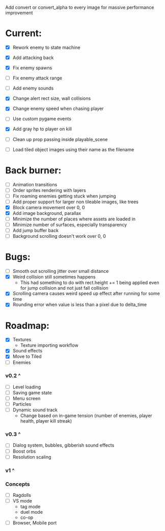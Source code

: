 Add convert or convert_alpha to every image for massive performance improvement

# Current:

- [x] Rework enemy to state machine
- [x] Add attacking back
- [x] Fix enemy spawns
- [ ] Fix enemy attack range
- [ ] Add enemy sounds
- [x] Change alert rect size, wall collisions

- [x] Change enemy speed when chasing player
- [ ] Use custom pygame events
- [x] Add gray hp to player on kill
- [ ] Clean up prop passing inside playable_scene
- [ ] Load tiled object images using their name as the filename

# Back burner:

- [ ] Animation transitions
- [ ] Order sprites rendering with layers
- [ ] Fix roaming enemies getting stuck when jumping
- [ ] Add proper support for larger non tileable images, like trees
- [x] Block camera movement over 0, 0
- [x] Add image background, parallax
- [ ] Minimize the number of places where assets are loaded in
- [ ] Minimize number of surfaces, especially transparency
- [ ] Add jump buffer back
- [ ] Background scrolling doesn't work over 0, 0

# Bugs:

- [ ] Smooth out scrolling jitter over small distance
- [x] Weird collision still sometimes happens
  - This had something to do with rect.height += 1 being applied even for jump collision and not just fall collision
- [x] Scrolling camera causes weird speed up effect after running for some time
- [x] Rounding error when value is less than a pixel due to delta_time

# Roadmap:

- [x] Textures
  - Texture importing workflow
- [x] Sound effects
- [x] Move to Tiled
- [ ] Enemies

### v0.2 ^

- [ ] Level loading
- [ ] Saving game state
- [ ] Menu screen
- [ ] Particles
- [ ] Dynamic sound track
  - Change based on in-game tension (number of enemies, player health, player kill streak)

### v0.3 ^

- [ ] Dialog system, bubbles, gibberish sound effects
- [ ] Boost orbs
- [ ] Resolution scaling

### v1 ^

### Concepts

- [ ] Ragdolls
- [ ] VS mode
  - tag mode
  - duel mode
  - co-op
- [ ] Browser, Mobile port
